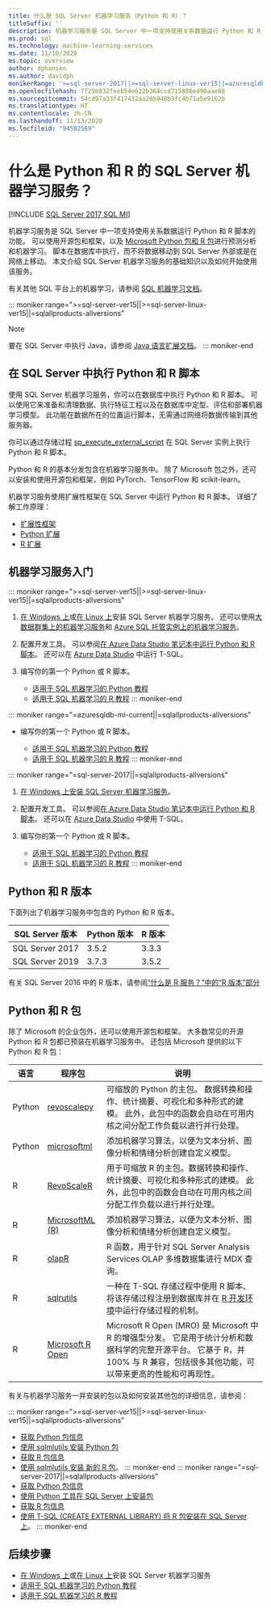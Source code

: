 ```yaml
---
title: 什么是 SQL Server 机器学习服务（Python 和 R）？
titleSuffix: ''
description: 机器学习服务是 SQL Server 中一项支持使用关系数据运行 Python 和 R 脚本的功能。 可以使用开源包和框架，以及 Microsoft Python 和 R 包进行预测分析和机器学习。 脚本在数据库中执行，而不将数据移动到 SQL Server 外部或是在网络上移动。 本文介绍 SQL Server 机器学习服务的基础知识以及如何开始使用该服务。
ms.prod: sql
ms.technology: machine-learning-services
ms.date: 11/10/2020
ms.topic: overview
author: dphansen
ms.author: davidph
monikerRange: '>=sql-server-2017||>=sql-server-linux-ver15||=azuresqldb-mi-current||=sqlallproducts-allversions'
ms.openlocfilehash: 7f25b832feeb54e622b364ccd715886ed90aae88
ms.sourcegitcommit: 54cd97a33f417432aa26b948b3fc4b71a5e9162b
ms.translationtype: HT
ms.contentlocale: zh-CN
ms.lasthandoff: 11/13/2020
ms.locfileid: "94582569"
---
```

# <a name="what-is-sql-server-machine-learning-services-with-python-and-r"></a>什么是 Python 和 R 的 SQL Server 机器学习服务？
[!INCLUDE [SQL Server 2017 SQL MI](../includes/applies-to-version/sqlserver2017-asdbmi.md)]

机器学习服务是 SQL Server 中一项支持使用关系数据运行 Python 和 R 脚本的功能。 可以使用开源包和框架，以及 [Microsoft Python 包和 R 包](#packages)进行预测分析和机器学习。 脚本在数据库中执行，而不将数据移动到 SQL Server 外部或是在网络上移动。 本文介绍 SQL Server 机器学习服务的基础知识以及如何开始使用该服务。

有关其他 SQL 平台上的机器学习，请参阅 [SQL 机器学习文档](index.yml)。

::: moniker range=">=sql-server-ver15||>=sql-server-linux-ver15||=sqlallproducts-allversions"
> [!NOTE]
> 要在 SQL Server 中执行 Java，请参阅 [Java 语言扩展文档](../language-extensions/java-overview.md)。
::: moniker-end

## <a name="execute-python-and-r-scripts-in-sql-server"></a>在 SQL Server 中执行 Python 和 R 脚本

使用 SQL Server 机器学习服务，你可以在数据库中执行 Python 和 R 脚本。 可以使用它来准备和清理数据、执行特征工程以及在数据库中定型、评估和部署机器学习模型。 此功能在数据所在的位置运行脚本，无需通过网络将数据传输到其他服务器。

你可以通过存储过程 [sp_execute_external_script](../relational-databases/system-stored-procedures/sp-execute-external-script-transact-sql.md) 在 SQL Server 实例上执行 Python 和 R 脚本。

Python 和 R 的基本分发包含在机器学习服务中。 除了 Microsoft 包之外，还可以安装和使用开源包和框架，例如 PyTorch、TensorFlow 和 scikit-learn。

机器学习服务使用扩展性框架在 SQL Server 中运行 Python 和 R 脚本。 详细了解工作原理：

+ [扩展性框架](concepts/extensibility-framework.md)
+ [Python 扩展](concepts/extension-python.md)
+ [R 扩展](concepts/extension-r.md)

## <a name="get-started-with-machine-learning-services"></a>机器学习服务入门

::: moniker range=">=sql-server-ver15||>=sql-server-linux-ver15||=sqlallproducts-allversions"
1. [在 Windows 上](install/sql-machine-learning-services-windows-install.md)或[在 Linux 上](../linux/sql-server-linux-setup-machine-learning.md?toc=/sql/machine-learning/toc.json)安装 SQL Server 机器学习服务。 还可以使用[大数据群集上的机器学习服务](../big-data-cluster/machine-learning-services.md)和 [Azure SQL 托管实例上的机器学习服务](/azure/azure-sql/managed-instance/machine-learning-services-overview)。

1. 配置开发工具。 可以参阅[在 Azure Data Studio 笔记本中运行 Python 和 R 脚本](install/sql-machine-learning-azure-data-studio.md)。 还可以在 [Azure Data Studio](../azure-data-studio/what-is.md) 中运行 T-SQL。

1. 编写你的第一个 Python 或 R 脚本。

   + [适用于 SQL 机器学习的 Python 教程](tutorials/python-tutorials.md)
   + [适用于 SQL 机器学习的 R 教程](tutorials/r-tutorials.md)
::: moniker-end

::: moniker range="=azuresqldb-mi-current||=sqlallproducts-allversions"
+ 编写你的第一个 Python 或 R 脚本。

   + [适用于 SQL 机器学习的 Python 教程](tutorials/python-tutorials.md)
   + [适用于 SQL 机器学习的 R 教程](tutorials/r-tutorials.md)
::: moniker-end

::: moniker range="=sql-server-2017||=sqlallproducts-allversions"
1. [在 Windows 上安装 SQL Server 机器学习服务](install/sql-machine-learning-services-windows-install.md)。

1. 配置开发工具。 可以参阅[在 Azure Data Studio 笔记本中运行 Python 和 R 脚本](install/sql-machine-learning-azure-data-studio.md)。 还可以在 [Azure Data Studio](../azure-data-studio/what-is.md) 中使用 T-SQL。

1. 编写你的第一个 Python 或 R 脚本。

   + [适用于 SQL 机器学习的 Python 教程](tutorials/python-tutorials.md)
   + [适用于 SQL 机器学习的 R 教程](tutorials/r-tutorials.md)
::: moniker-end

<a name="versions"></a>

## <a name="python-and-r-versions"></a>Python 和 R 版本

下面列出了机器学习服务中包含的 Python 和 R 版本。

| SQL Server 版本 | Python 版本 | R 版本 |
|-|-|-|
| SQL Server 2017 | 3.5.2 | 3.3.3 |
| SQL Server 2019 | 3.7.3 | 3.5.2 |

有关 SQL Server 2016 中的 R 版本，请参阅[“什么是 R 服务？”中的“R 版本”部分](r/sql-server-r-services.md?view=sql-server-2016&preserve-view=true#version)

<a name="packages"></a>

## <a name="python-and-r-packages"></a>Python 和 R 包

除了 Microsoft 的企业包外，还可以使用开源包和框架。 大多数常见的开源 Python 和 R 包都已预装在机器学习服务中。 还包括 Microsoft 提供的以下 Python 和 R 包：

| 语言 | 程序包 | 说明 |
|-|-|-|
| Python | [revoscalepy](python/ref-py-revoscalepy.md) | 可缩放的 Python 的主包。 数据转换和操作、统计摘要、可视化和多种形式的建模。 此外，此包中的函数会自动在可用内核之间分配工作负载以进行并行处理。 |
| Python | [microsoftml](python/ref-py-microsoftml.md) | 添加机器学习算法，以便为文本分析、图像分析和情绪分析创建自定义模型。 | 
| R | [RevoScaleR](r/ref-r-revoscaler.md) | 用于可缩放 R 的主包。数据转换和操作、统计摘要、可视化和多种形式的建模。 此外，此包中的函数会自动在可用内核之间分配工作负载以进行并行处理。 |
| R | [MicrosoftML (R)](r/ref-r-microsoftml.md) | 添加机器学习算法，以便为文本分析、图像分析和情绪分析创建自定义模型。 |
| R | [olapR](r/ref-r-olapr.md) | R 函数，用于针对 SQL Server Analysis Services OLAP 多维数据集进行 MDX 查询。 |
| R | [sqlrutils](r/ref-r-sqlrutils.md) | 一种在 T-SQL 存储过程中使用 R 脚本、将该存储过程注册到数据库并在 [R 开发环境](r/set-up-a-data-science-client.md)中运行存储过程的机制。 |
| R | [Microsoft R Open](https://mran.microsoft.com/rro) | Microsoft R Open (MRO) 是 Microsoft 中 R 的增强型分发。 它是用于统计分析和数据科学的完整开源平台。 它基于 R，并 100% 与 R 兼容，包括很多其他功能，可以带来更高的性能和可再现性。 |

有关与机器学习服务一并安装的包以及如何安装其他包的详细信息，请参阅：

::: moniker range=">=sql-server-ver15||>=sql-server-linux-ver15||=sqlallproducts-allversions"
+ [获取 Python 包信息](package-management/python-package-information.md)
+ [使用 sqlmlutils 安装 Python 包](package-management/install-additional-python-packages-on-sql-server.md)
+ [获取 R 包信息](package-management/r-package-information.md)
+ [使用 sqlmlutils 安装 新的 R 包](package-management/install-additional-r-packages-on-sql-server.md)。
::: moniker-end
::: moniker range="=sql-server-2017||=sqlallproducts-allversions"
+ [获取 Python 包信息](package-management/python-package-information.md)
+ [使用 Python 工具在 SQL Server 上安装包](package-management/install-python-packages-standard-tools.md)
+ [获取 R 包信息](package-management/r-package-information.md)
+ [使用 T-SQL (CREATE EXTERNAL LIBRARY) 将 R 包安装在 SQL Server 上](package-management/install-r-packages-with-tsql.md)。
::: moniker-end

## <a name="next-steps"></a>后续步骤

+ [在 Windows 上](install/sql-machine-learning-services-windows-install.md)或[在 Linux 上](../linux/sql-server-linux-setup-machine-learning.md?toc=/sql/machine-learning/toc.json)安装 SQL Server 机器学习服务
+ [适用于 SQL 机器学习的 Python 教程](tutorials/python-tutorials.md)
+ [适用于 SQL 机器学习的 R 教程](tutorials/r-tutorials.md)
